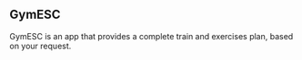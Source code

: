 ## GymESC
GymESC is an app that provides a complete train and exercises plan, based on your request.